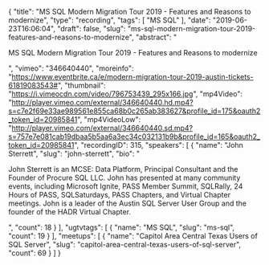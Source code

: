 {
  "title": "MS SQL Modern Migration Tour 2019 - Features and Reasons to modernize",
  "type": "recording",
  "tags": [
    "MS SQL"
  ],
  "date": "2019-06-23T16:06:04",
  "draft": false,
  "slug": "ms-sql-modern-migration-tour-2019-features-and-reasons-to-modernize",
  "abstract": "<p>MS SQL Modern Migration Tour 2019 - Features and Reasons to modernize</p>",
  "vimeo": "346640440",
  "moreinfo": "https://www.eventbrite.ca/e/modern-migration-tour-2019-austin-tickets-61819083543#",
  "thumbnail": "https://i.vimeocdn.com/video/796753439_295x166.jpg",
  "mp4Video": "http://player.vimeo.com/external/346640440.hd.mp4?s=c7e2f69e33ae989561e855ca68b0c265ab383627&profile_id=175&oauth2_token_id=20985841",
  "mp4VideoLow": "http://player.vimeo.com/external/346640440.sd.mp4?s=757e7e081cab19dbaa5b5aa6a3ec34c032131b9b&profile_id=165&oauth2_token_id=20985841",
  "recordingID": 315,
  "speakers": [
    {
      "name": "John Sterrett",
      "slug": "john-sterrett",
      "bio": "<p>John Sterrett is an MCSE: Data Platform, Principal Consultant and the Founder of Procure SQL LLC.  John has presented at many community events, including Microsoft Ignite, PASS Member Summit, SQLRally, 24 Hours of PASS, SQLSaturdays, PASS Chapters, and Virtual Chapter meetings. John is a leader of the Austin SQL Server User Group and the founder of the HADR Virtual Chapter.</p>",
      "count": 18
    }
  ],
  "ugtvtags": [
    {
      "name": "MS SQL",
      "slug": "ms-sql",
      "count": 19
    }
  ],
  "meetups": [
    {
      "name": "Capitol Area Central Texas Users of SQL Server",
      "slug": "capitol-area-central-texas-users-of-sql-server",
      "count": 69
    }
  ]
}